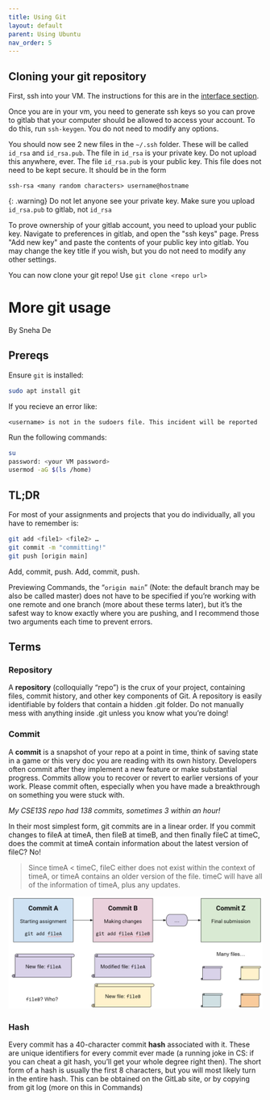 ```yaml
---
title: Using Git
layout: default
parent: Using Ubuntu
nav_order: 5
---
```


## Cloning your git repository

First, ssh into your VM. The instructions for this are in the [interface section](interface). 

Once you are in your vm, you need to generate ssh keys so you can prove to gitlab that your computer should be allowed to access your account. To do this, run `ssh-keygen`. You do not need to modify any options. 

You should now see 2 new files in the `~/.ssh` folder. These will be called `id_rsa` and `id_rsa.pub`. The file in `id_rsa` is your private key. Do not upload this anywhere, ever. The file `id_rsa.pub` is your public key. This file does not need to be kept secure. It should be in the form 

    ssh-rsa <many random characters> username@hostname


{: .warning} 
Do not let anyone see your private key. Make sure you upload `id_rsa.pub` to gitlab, not `id_rsa`


To prove ownership of your gitlab account, you need to upload your public key. Navigate to preferences in gitlab, and open the "ssh keys" page. Press "Add new key" and paste the contents of your public key into gitlab. You may change the key title if you wish, but you do not need to modify any other settings. 

You can now clone your git repo! Use `git clone <repo url>`

# More git usage

By Sneha De

## Prereqs

Ensure `git` is installed:
```bash
sudo apt install git
```

If you recieve an error like:
```
<username> is not in the sudoers file. This incident will be reported
```

Run the following commands:
```bash
su
password: <your VM password>
usermod -aG $(ls /home)
```


## TL;DR

For most of your assignments and projects that you do individually, all you have to remember is:
```bash
git add <file1> <file2> …
git commit -m "committing!"
git push [origin main]
```

Add, commit, push. Add, commit, push.

Previewing Commands, the “`origin main`” (Note: the default branch may be also be called master) does not have to be specified if you’re working with one remote and one branch (more about these terms later), but it’s the safest way to know exactly where you are pushing, and I recommend those two arguments each time to prevent errors.


## Terms

### Repository

A **repository** (colloquially “repo”) is the crux of your project, containing files, commit history, and other key components of Git. A repository is easily identifiable by folders that contain a hidden .git folder. Do not manually mess with anything inside .git unless you know what you’re doing!

### Commit

A **commit** is a snapshot of your repo at a point in time, think of saving state in a game or this very doc you are reading with its own history. Developers often commit after they implement a new feature or make substantial progress. Commits allow you to recover or revert to earlier versions of your work. Please commit often, especially when you have made a breakthrough on something you were stuck with.

*My CSE13S repo had 138 commits, sometimes 3 within an hour!*

In their most simplest form, git commits are in a linear order. If you commit changes to fileA at timeA, then fileB at timeB, and then finally fileC at timeC, does the commit at timeA contain information about the latest version of fileC? No! 

> Since timeA < timeC, fileC either does not exist within the context of timeA, or timeA contains an older version of the file. timeC will have all of the information of timeA, plus any updates.

<img src="assets/git-commit-history.png" alt="lienar git commit history example"/>

### Hash

Every commit has a 40-character commit **hash** associated with it. These are unique identifiers for every commit ever made (a running joke in CS: if you can cheat a git hash, you’ll get your whole degree right then). The short form of a hash is usually the first 8 characters, but you will most likely turn in the entire hash. This can be obtained on the GitLab site, or by copying from git log (more on this in Commands)

